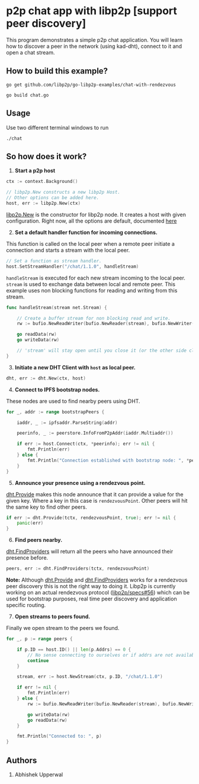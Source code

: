 # p2p chat app with libp2p [support peer discovery]

This program demonstrates a simple p2p chat application. You will learn how to discover a peer in the network (using kad-dht), connect to it and open a chat stream. 

## How to build this example?

```
go get github.com/libp2p/go-libp2p-examples/chat-with-rendezvous

go build chat.go
```

## Usage

Use two different terminal windows to run

```
./chat
```
## So how does it work?

1. **Start a p2p host**
```go
ctx := context.Background()

// libp2p.New constructs a new libp2p Host.
// Other options can be added here.
host, err := libp2p.New(ctx)
```
[libp2p.New](https://godoc.org/github.com/libp2p/go-libp2p#New) is the constructor for libp2p node. It creates a host with given configuration. Right now, all the options are default, documented [here](https://godoc.org/github.com/libp2p/go-libp2p#New)

2. **Set a default handler function for incoming connections.**

This function is called on the local peer when a remote peer initiate a connection and starts a stream with the local peer.
```go
// Set a function as stream handler.
host.SetStreamHandler("/chat/1.1.0", handleStream)
```

```handleStream``` is executed for each new stream incoming to the local peer. ```stream``` is used to exchange data between local and remote peer. This example uses non blocking functions for reading and writing from this stream.

```go
func handleStream(stream net.Stream) {

    // Create a buffer stream for non blocking read and write.
    rw := bufio.NewReadWriter(bufio.NewReader(stream), bufio.NewWriter(stream))

    go readData(rw)
    go writeData(rw)

    // 'stream' will stay open until you close it (or the other side closes it).
}
```

3. **Initiate a new DHT Client with ```host``` as local peer.**


```go
dht, err := dht.New(ctx, host)
```

4. **Connect to IPFS bootstrap nodes.**

These nodes are used to find nearby peers using DHT.

```go
for _, addr := range bootstrapPeers {

    iaddr, _ := ipfsaddr.ParseString(addr)

    peerinfo, _ := peerstore.InfoFromP2pAddr(iaddr.Multiaddr())

    if err := host.Connect(ctx, *peerinfo); err != nil {
        fmt.Println(err)
    } else {
        fmt.Println("Connection established with bootstrap node: ", *peerinfo)
    }
}
```

5. **Announce your presence using a rendezvous point.**

[dht.Provide](https://godoc.org/github.com/libp2p/go-libp2p-kad-dht#IpfsDHT.Provide) makes this node announce that it can provide a value for the given key. Where a key in this case is ```rendezvousPoint```. Other peers will hit the same key to find other peers.

```go
if err := dht.Provide(tctx, rendezvousPoint, true); err != nil {
    panic(err)
}
```

6. **Find peers nearby.**

[dht.FindProviders](https://godoc.org/github.com/libp2p/go-libp2p-kad-dht#IpfsDHT.FindProviders) will return all the peers who have announced their presence before.

```go
peers, err := dht.FindProviders(tctx, rendezvousPoint)
```

**Note:** Although [dht.Provide](https://godoc.org/github.com/libp2p/go-libp2p-kad-dht#IpfsDHT.Provide) and [dht.FindProviders](https://godoc.org/github.com/libp2p/go-libp2p-kad-dht#IpfsDHT.FindProviders) works for a rendezvous peer discovery this is not the right way to doing it. Libp2p is currently working on an actual rendezvous protocol ([libp2p/specs#56](https://github.com/libp2p/specs/pull/56)) which can be used for bootstrap purposes, real time peer discovery and application specific routing.

7. **Open streams to peers found.**

Finally we open stream to the peers we found.

```go
for _, p := range peers {

    if p.ID == host.ID() || len(p.Addrs) == 0 {
        // No sense connecting to ourselves or if addrs are not available
        continue
    }

    stream, err := host.NewStream(ctx, p.ID, "/chat/1.1.0")

    if err != nil {
        fmt.Println(err)
    } else {
        rw := bufio.NewReadWriter(bufio.NewReader(stream), bufio.NewWriter(stream))

        go writeData(rw)
        go readData(rw)
    }

    fmt.Println("Connected to: ", p)
}
```

## Authors
1. Abhishek Upperwal
